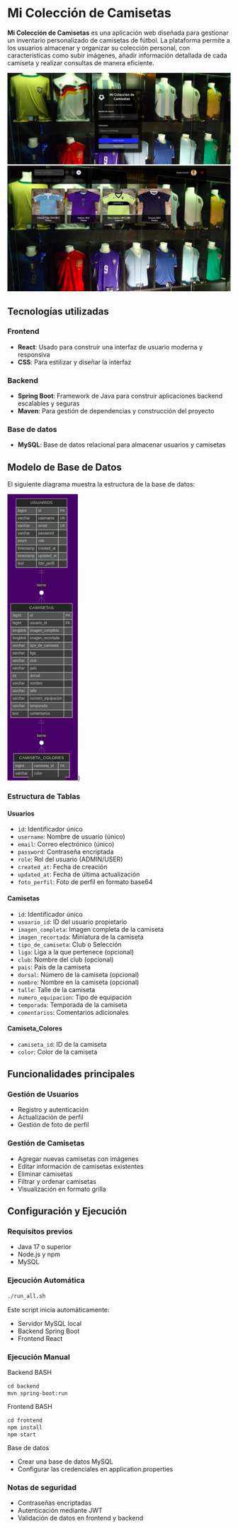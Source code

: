 # Mi Colección de Camisetas

**Mi Colección de Camisetas** es una aplicación web diseñada para gestionar un inventario personalizado de camisetas de fútbol. La plataforma permite a los usuarios almacenar y organizar su colección personal, con características como subir imágenes, añadir información detallada de cada camiseta y realizar consultas de manera eficiente.

![Imagen de ejemplo de la aplicación](./frontend/public/sample.png)
![Imagen de ejemplo de la aplicación](./frontend/public/sample2.png)
## Tecnologías utilizadas

### Frontend
- **React**: Usado para construir una interfaz de usuario moderna y responsiva
- **CSS**: Para estilizar y diseñar la interfaz

### Backend
- **Spring Boot**: Framework de Java para construir aplicaciones backend escalables y seguras
- **Maven**: Para gestión de dependencias y construcción del proyecto

### Base de datos
- **MySQL**: Base de datos relacional para almacenar usuarios y camisetas

## Modelo de Base de Datos

El siguiente diagrama muestra la estructura de la base de datos:

![Modelo de la base de datos](./frontend/public/bdd.png))

### Estructura de Tablas

#### Usuarios
- `id`: Identificador único
- `username`: Nombre de usuario (único)
- `email`: Correo electrónico (único)
- `password`: Contraseña encriptada
- `role`: Rol del usuario (ADMIN/USER)
- `created_at`: Fecha de creación
- `updated_at`: Fecha de última actualización
- `foto_perfil`: Foto de perfil en formato base64

#### Camisetas
- `id`: Identificador único
- `usuario_id`: ID del usuario propietario
- `imagen_completa`: Imagen completa de la camiseta
- `imagen_recortada`: Miniatura de la camiseta
- `tipo_de_camiseta`: Club o Selección
- `liga`: Liga a la que pertenece (opcional)
- `club`: Nombre del club (opcional)
- `pais`: País de la camiseta
- `dorsal`: Número de la camiseta (opcional)
- `nombre`: Nombre en la camiseta (opcional)
- `talle`: Talle de la camiseta
- `numero_equipacion`: Tipo de equipación
- `temporada`: Temporada de la camiseta
- `comentarios`: Comentarios adicionales

#### Camiseta_Colores
- `camiseta_id`: ID de la camiseta
- `color`: Color de la camiseta

## Funcionalidades principales

### Gestión de Usuarios
- Registro y autenticación
- Actualización de perfil
- Gestión de foto de perfil

### Gestión de Camisetas
- Agregar nuevas camisetas con imágenes
- Editar información de camisetas existentes
- Eliminar camisetas
- Filtrar y ordenar camisetas
- Visualización en formato grilla

## Configuración y Ejecución

### Requisitos previos
- Java 17 o superior
- Node.js y npm
- MySQL

### Ejecución Automática

```bash
./run_all.sh
```

Este script inicia automáticamente:

- Servidor MySQL local
- Backend Spring Boot
- Frontend React

### Ejecución Manual

Backend
BASH

```
cd backend
mvn spring-boot:run
 ```

Frontend
BASH

```
cd frontend
npm install
npm start
```

Base de datos
- Crear una base de datos MySQL
- Configurar las credenciales en application.properties

### Notas de seguridad
- Contraseñas encriptadas
- Autenticación mediante JWT
- Validación de datos en frontend y backend
